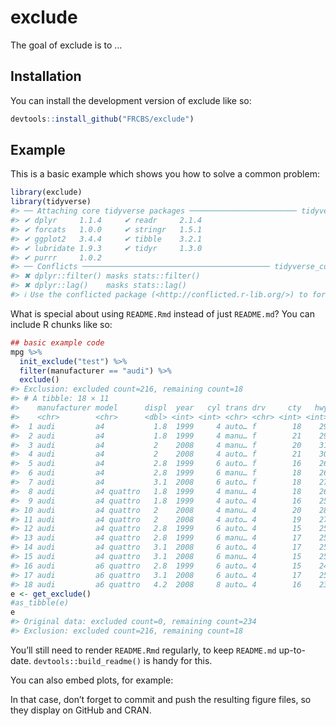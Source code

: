 
<!-- README.md is generated from README.Rmd. Please edit that file -->

# exclude

<!-- badges: start -->
<!-- badges: end -->

The goal of exclude is to …

## Installation

You can install the development version of exclude like so:

``` r
devtools::install_github("FRCBS/exclude")
```

## Example

This is a basic example which shows you how to solve a common problem:

``` r
library(exclude)
library(tidyverse)
#> ── Attaching core tidyverse packages ──────────────────────── tidyverse 2.0.0 ──
#> ✔ dplyr     1.1.4     ✔ readr     2.1.4
#> ✔ forcats   1.0.0     ✔ stringr   1.5.1
#> ✔ ggplot2   3.4.4     ✔ tibble    3.2.1
#> ✔ lubridate 1.9.3     ✔ tidyr     1.3.0
#> ✔ purrr     1.0.2     
#> ── Conflicts ────────────────────────────────────────── tidyverse_conflicts() ──
#> ✖ dplyr::filter() masks stats::filter()
#> ✖ dplyr::lag()    masks stats::lag()
#> ℹ Use the conflicted package (<http://conflicted.r-lib.org/>) to force all conflicts to become errors
```

What is special about using `README.Rmd` instead of just `README.md`?
You can include R chunks like so:

``` r
## basic example code
mpg %>% 
  init_exclude("test") %>%
  filter(manufacturer == "audi") %>%
  exclude()
#> Exclusion: excluded count=216, remaining count=18
#> # A tibble: 18 × 11
#>    manufacturer model      displ  year   cyl trans drv     cty   hwy fl    class
#>    <chr>        <chr>      <dbl> <int> <int> <chr> <chr> <int> <int> <chr> <chr>
#>  1 audi         a4           1.8  1999     4 auto… f        18    29 p     comp…
#>  2 audi         a4           1.8  1999     4 manu… f        21    29 p     comp…
#>  3 audi         a4           2    2008     4 manu… f        20    31 p     comp…
#>  4 audi         a4           2    2008     4 auto… f        21    30 p     comp…
#>  5 audi         a4           2.8  1999     6 auto… f        16    26 p     comp…
#>  6 audi         a4           2.8  1999     6 manu… f        18    26 p     comp…
#>  7 audi         a4           3.1  2008     6 auto… f        18    27 p     comp…
#>  8 audi         a4 quattro   1.8  1999     4 manu… 4        18    26 p     comp…
#>  9 audi         a4 quattro   1.8  1999     4 auto… 4        16    25 p     comp…
#> 10 audi         a4 quattro   2    2008     4 manu… 4        20    28 p     comp…
#> 11 audi         a4 quattro   2    2008     4 auto… 4        19    27 p     comp…
#> 12 audi         a4 quattro   2.8  1999     6 auto… 4        15    25 p     comp…
#> 13 audi         a4 quattro   2.8  1999     6 manu… 4        17    25 p     comp…
#> 14 audi         a4 quattro   3.1  2008     6 auto… 4        17    25 p     comp…
#> 15 audi         a4 quattro   3.1  2008     6 manu… 4        15    25 p     comp…
#> 16 audi         a6 quattro   2.8  1999     6 auto… 4        15    24 p     mids…
#> 17 audi         a6 quattro   3.1  2008     6 auto… 4        17    25 p     mids…
#> 18 audi         a6 quattro   4.2  2008     8 auto… 4        16    23 p     mids…
e <- get_exclude()
#as_tibble(e)
e
#> Original data: excluded count=0, remaining count=234
#> Exclusion: excluded count=216, remaining count=18
```

You’ll still need to render `README.Rmd` regularly, to keep `README.md`
up-to-date. `devtools::build_readme()` is handy for this.

You can also embed plots, for example:

In that case, don’t forget to commit and push the resulting figure
files, so they display on GitHub and CRAN.
